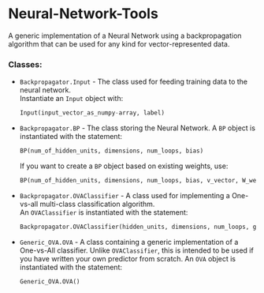 # Neural-Network-Tools
A generic implementation of a Neural Network using a backpropagation algorithm that can be used for any kind for vector-represented data.


### Classes:
 - `Backpropagator.Input` - The class used for feeding training data to the neural network.  
    Instantiate an `Input` object with:  
    
     ```python
     Input(input_vector_as_numpy-array, label)
     ```
 - `Backpropagator.BP` - The class storing the Neural Network.
    A `BP` object is instantiated with the statement:
    
      ```python
      BP(num_of_hidden_units, dimensions, num_loops, bias)
      ```

    If you want to create a `BP` object based on existing weights, use:  
    
      ```python
      BP(num_of_hidden_units, dimensions, num_loops, bias, v_vector, W_weight_matrix)
      ```
      
 - `Backpropagator.OVAClassifier` - A class used for implementing a One-vs-all multi-class classification algorithm.  
 	An `OVAClassifier` is instantiated with the statement:
 	  
      ```python
      Backpropagator.OVAClassifier(hidden_units, dimensions, num_loops, gradient_corrective_step)
      ```
     
 - `Generic_OVA.OVA` - A class containing a generic implementation of a One-vs-All classifier. Unlike `OVAClassifier`, 
    this is intended to be used if you have written your own predictor from scratch.
    An `OVA` object is instantiated with the statement:

      ```python
      Generic_OVA.OVA()
      ```